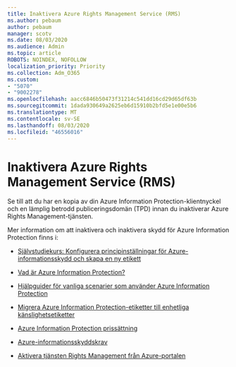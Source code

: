 ```yaml
---
title: Inaktivera Azure Rights Management Service (RMS)
ms.author: pebaum
author: pebaum
manager: scotv
ms.date: 08/03/2020
ms.audience: Admin
ms.topic: article
ROBOTS: NOINDEX, NOFOLLOW
localization_priority: Priority
ms.collection: Adm_O365
ms.custom:
- "5070"
- "9002278"
ms.openlocfilehash: aacc6846b50473f31214c541dd16cd29d65df63b
ms.sourcegitcommit: 1dada930649a2625eb6d15910b2bfd5e1e00e5b6
ms.translationtype: MT
ms.contentlocale: sv-SE
ms.lasthandoff: 08/03/2020
ms.locfileid: "46556016"
---
```

# <a name="decommission-azure-rights-management-service-rms"></a>Inaktivera Azure Rights Management Service (RMS)

Se till att du har en kopia av din Azure Information Protection-klientnyckel och en lämplig betrodd publiceringsdomän (TPD) innan du inaktiverar Azure Rights Management-tjänsten.

Mer information om att inaktivera och inaktivera skydd för Azure Information Protection finns i:

- [Självstudiekurs: Konfigurera principinställningar för Azure-informationsskydd och skapa en ny etikett](https://docs.microsoft.com/azure/information-protection/get-started/infoprotect-quick-start-tutorial)
- [Vad är Azure Information Protection?](https://docs.microsoft.com/azure/information-protection/what-is-information-protection)
- [Hjälpguider för vanliga scenarier som använder Azure Information Protection](https://docs.microsoft.com/azure/information-protection/how-to-guides)  
    
- [Migrera Azure Information Protection-etiketter till enhetliga känslighetsetiketter](https://docs.microsoft.com/azure/information-protection/configure-policy-migrate-labels)  
    
- [Azure Information Protection prissättning](https://azure.microsoft.com/pricing/details/information-protection)  
    
- [Azure-informationsskyddskrav](https://docs.microsoft.com/azure/information-protection/get-started/requirements)  
    
- [Aktivera tjänsten Rights Management från Azure-portalen](https://docs.microsoft.com/azure/information-protection/deploy-use/activate-azure)